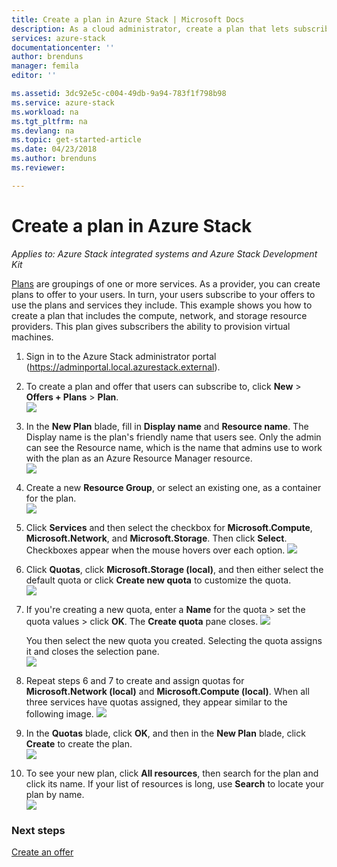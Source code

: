 ```yaml
---
title: Create a plan in Azure Stack | Microsoft Docs
description: As a cloud administrator, create a plan that lets subscribers provision virtual machines.
services: azure-stack
documentationcenter: ''
author: brenduns
manager: femila
editor: ''

ms.assetid: 3dc92e5c-c004-49db-9a94-783f1f798b98
ms.service: azure-stack
ms.workload: na
ms.tgt_pltfrm: na
ms.devlang: na
ms.topic: get-started-article
ms.date: 04/23/2018
ms.author: brenduns
ms.reviewer:

---
```

# Create a plan in Azure Stack

*Applies to: Azure Stack integrated systems and Azure Stack Development Kit*

[Plans](azure-stack-key-features.md) are groupings of one or more services. As a provider, you can create plans to offer to your users. In turn, your users subscribe to your offers to use the plans and services they include. This example shows you how to create a plan that includes the compute, network, and storage resource providers. This plan gives subscribers the ability to provision virtual machines.

1. Sign in to the Azure Stack administrator portal (https://adminportal.local.azurestack.external).

2. To create a plan and offer that users can subscribe to, click **New** > **Offers + Plans** > **Plan**.  
   ![](media/azure-stack-create-plan/select-plan.png)

3. In the **New Plan** blade, fill in **Display name** and **Resource name**. The Display name is the plan's friendly name that users see. Only the admin can see the Resource name, which is the name that admins use to work with the plan as an Azure Resource Manager resource.  
   ![](media/azure-stack-create-plan/plan-name.png)

4. Create a new **Resource Group**, or select an existing one, as a container for the plan.  
   ![](media/azure-stack-create-plan/resource-group.png)

5. Click **Services** and then select the checkbox for **Microsoft.Compute**, **Microsoft.Network**, and **Microsoft.Storage**. Then click **Select**. Checkboxes appear when the mouse hovers over each option.
   ![](media/azure-stack-create-plan/services.png)

6. Click **Quotas**, click **Microsoft.Storage (local)**, and then either select the default quota or click **Create new quota** to customize the quota.  
   ![](media/azure-stack-create-plan/quotas.png)

7. If you're creating a new quota, enter a **Name** for the quota > set the quota values > click **OK**. The **Create quota** pane closes.
   ![](media/azure-stack-create-plan/new-quota.png)

   You then select the new quota you created. Selecting the quota assigns it and closes the selection pane.  
   ![](media/azure-stack-create-plan/assign-quota.png)

8. Repeat steps 6 and 7 to create and assign quotas for **Microsoft.Network (local)** and **Microsoft.Compute (local)**.  When all three services have quotas assigned, they appear similar to the following image.
   ![](media/azure-stack-create-plan/all-quotas-assigned.png)

9. In the **Quotas** blade, click **OK**, and then in the **New Plan** blade, click **Create** to create the plan.  
    ![](media/azure-stack-create-plan/create.png)
10. To see your new plan, click **All resources**, then search for the plan and click its name. If your list of resources is long, use **Search** to locate your plan by name.  
   ![](media/azure-stack-create-plan/plan-overview.png)

### Next steps
[Create an offer](azure-stack-create-offer.md)
